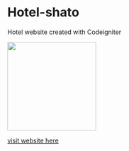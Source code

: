 # Hotel-shato
Hotel website created with Codeigniter

<img src="https://github.com/nickparov/Hotel-Website-PHP/blob/master/assets/images/shato-logo.svg" data-canonical-src="https://gyazo.com/eb5c5741b6a9a16c692170a41a49c858.png" width="200" height="200" />

[visit website here](http://hotel-shato.od.ua/)
